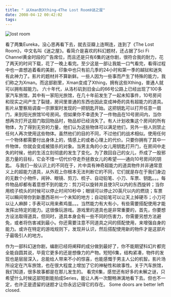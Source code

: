 ```yaml
---
title: " 从Xman到Xthing–《The Lost Room》谜之屋"
date: 2008-04-12 00:42:02
tags:
---
```


![lost room](../../../images/2008/desktop-cast-1024.jpg) 

看了两集Eureka，没心思再看下去，就去豆瓣上连啊连，连到了《The Lost Room》，中文名叫《迷之屋》。看简介是喜欢的科幻题材，还占据了Sci Fi Channel黄金时段的广告席位，而且还是只有6集的迷你剧，很符合我的耐力，花了两天的时间下载，花了一晚上看完。至少这是一部让我能一口气看完，看得过程中也一直想追着看的美剧，印象中也只有前几季的24小时和第一季的越狱和迷失有此神力了。影片的题材并不算新鲜。一些人因为一些事而产生了特殊的能力，我们称之为Xman。而这部剧里，Xman变成了Xthing，拥有这些Xthing，普通人就可以拥有超能力。 六十年代，从洛杉矶到旧金山的66号公路上已经出现了100多家汽车旅馆，其中有一家阳光旅馆，在几十年前发生了一起未知事件，10号房间和现实之间产生了裂缝，房间里普通的东西也因此变成神奇的具有超能力的道具。影片从警察局调查一宗罪案时发现的一把钥匙开始。这把钥匙可以打开任意一扇门，来到阳光旅馆10号房间。但如果你不幸遗失了一件物品在10号房间内，当你想再次打开这扇门取回物品时，物品却已经消失了。有人计划收集这个房间的所有物体，为了得到无穷的力量，他们认为这些物体可以满足他们，另外一些人则禁止任何人再次使用这些物体。虽然他们的目的不同，不过他们的战术相似。使用任何一个物体都需要付出身体上的，情感上的或者心理上的代价。只要你拥有了其中一件物体，你就会变成被猎杀的对象。当男主角的小女儿用钥匙打开门，在房间中走失的时候，他的生活立刻彻底的发生了变化。为了救回自己的女儿，乔成了一股邪恶力量的目标，它会不惜一切代价夺走乔拯救女儿的希望——通向10号房间的钥匙。 与我们一般认识上的不同在于，片中具有神奇超能力的道具物件并非通常意义上的超能力道具，从外观上你根本无法判断它的不同，它们就是存在于我们身边的无数个小物件，闹钟、眼镜、剪刀、梳子、自动铅笔、小刀、车票、钥匙。。。每件物品却都有着意想不到的能力：剪刀可以旋转并且使3尺以内的东西旋转；当你用梳子梳头的时候可以停止时间10秒中；眼镜可以停止20英尺以内的燃烧；车票可以瞬间带你到新墨西哥州一个未知的地方；自动铅笔可以让天上掉硬币；小刀可以让人麻醉；手表可以用来煮鸡蛋。。。当然能力有大有小，有些需要搭配使用才能发挥出特定的能力。这很像玩游戏。游戏里的道具也是非常重要的，首先，你要想方设法取得道具，但同时，道具本身会有一些不同的伤害力，你需要另想方法避免，或者将伤害减到最小。你还需要注意不同道具之间的搭配使用，来增强自身的能力。或许在特定的游戏规则下，发现并认识，然后搭配使用新的物件才是这部片子最吸引人的地方。 

作为一部科幻迷你剧，编剧已经将阐释的成分做到最好了，你不能期望科幻片都完全能自圆其说，毕竟它更多的还是想像力的产物。短短6集，结构紧凑，物件的发现也是层层深入，总能给人带来不小的惊喜，也能感慨于男主人公的机智。影片场所设定在汽车旅馆，也在很大程度上增加了它的神秘性和故事性。关于汽车旅馆，我们知道，很多故事都是在那儿发生的。 看完6集，感觉还有好多的未解之谜，只希望什么时候这部短剧能拍成Series，能让人再一次酣畅淋漓地看下去。但也不一定，也许正是遗留的谜题才让你永远记得它的存在。 Some doors are better left closed.